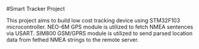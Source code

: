 #Smart Tracker Project

This project aims to build low cost tracking device using STM32F103
microcontroller.
NEO-6M GPS module is utilized to fetch NMEA sentences via USART.
SIM800 GSM/GPRS module is utilized to send parsed location data from fethed NMEA
strings to the remote server. 


